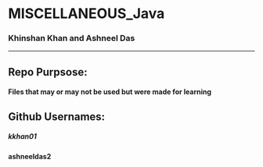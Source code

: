 # MISCELLANEOUS_Java
### Khinshan Khan and Ashneel Das
---
## Repo Purpsose:


#### Files that may or may not be used but were made for learning


## Github Usernames: 

##### kkhan01
#### ashneeldas2
